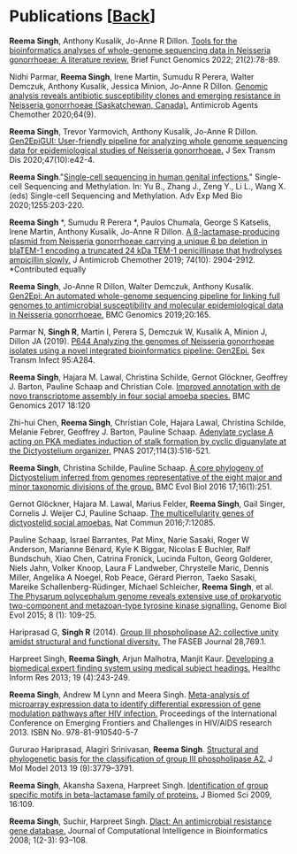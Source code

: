 # Publications [[Back](../index.md)]

**Reema Singh**, Anthony Kusalik, Jo-Anne R Dillon. [Tools for the bioinformatics analyses of whole-genome sequencing data in Neisseria gonorrhoeae: A literature review.](https://academic.oup.com/bfg/article-abstract/21/2/78/6309350) Brief Funct Genomics 2022; 21(2):78-89.<br/>

Nidhi Parmar, **Reema Singh**, Irene Martin, Sumudu R Perera, Walter Demczuk, Anthony Kusalik, Jessica Minion, Jo-Anne R Dillon. [Genomic analysis reveals antibiotic susceptibility clones and emerging resistance in Neisseria gonorrhoeae (Saskatchewan, Canada).](https://www.ncbi.nlm.nih.gov/pmc/articles/PMC7449210/) Antimicrob Agents Chemother 2020;64(9). <br/>

**Reema Singh**, Trevor Yarmovich, Anthony Kusalik, Jo-Anne R Dillon. [Gen2EpiGUI: User-friendly pipeline for analyzing whole genome sequencing data for epidemiological studies of Neisseria gonorrhoeae.](https://journals.lww.com/stdjournal/Fulltext/2020/10000/Gen2EpiGUI__User_Friendly_Pipeline_for_Analyzing.13.aspx) J Sex Transm Dis 2020;47(10):e42-4.   

**Reema Singh**."[Single-cell sequencing in human genital infections.](https://link.springer.com/chapter/10.1007/978-981-15-4494-1_17)" Single-cell Sequencing and Methylation. In: Yu B., Zhang J., Zeng Y., Li L., Wang X. (eds) Single-cell Sequencing and Methylation. Adv Exp Med Bio 2020;1255:203-220. 

**Reema Singh** *, Sumudu R Perera *, Paulos Chumala, George S Katselis, Irene Martin, Anthony Kusalik, Jo-Anne R Dillon. [A β-lactamase-producing plasmid from Neisseria gonorrhoeae carrying a unique 6 bp deletion in blaTEM-1 encoding a truncated 24 kDa TEM-1 penicillinase that hydrolyses ampicillin slowly.](https://academic.oup.com/jac/article/74/10/2904/5537360) J Antimicrob Chemother 2019; 74(10): 2904-2912. *Contributed equally

**Reema Singh**, Jo-Anne R Dillon, Walter Demczuk, Anthony Kusalik. [Gen2Epi: An automated whole-genome sequencing pipeline for linking full genomes to antimicrobial susceptibility and molecular epidemiological data in Neisseria gonorrhoeae.](https://bmcgenomics.biomedcentral.com/articles/10.1186/s12864-019-5542-3) BMC Genomics 2019;20:165.

Parmar N, **Singh R**, Martin I, Perera S, Demczuk W, Kusalik A, Minion J, Dillon JA (2019). [P644 Analyzing the genomes of Neisseria gonorrhoeae isolates using a novel integrated bioinformatics pipeline: Gen2Epi.](https://sti.bmj.com/content/95/Suppl_1/A284.2) Sex Transm Infect 95:A284.

**Reema Singh**, Hajara M. Lawal, Christina Schilde, Gernot Glöckner, Geoffrey J. Barton, Pauline Schaap and Christian Cole. [Improved annotation with de novo transcriptome assembly in four social amoeba species.](https://bmcgenomics.biomedcentral.com/articles/10.1186/s12864-017-3505-0) BMC Genomics 2017 18:120

Zhi-hui Chen, **Reema Singh**, Christian Cole, Hajara Lawal, Christina Schilde, Melanie Febrer, Geoffrey J. Barton, Pauline Schaap. [Adenylate cyclase A acting on PKA mediates induction of stalk formation by cyclic diguanylate at the Dictyostelium organizer.](https://www.pnas.org/doi/10.1073/pnas.1608393114) PNAS 2017;114(3):516-521.

**Reema Singh**, Christina Schilde, Pauline Schaap. [A core phylogeny of Dictyostelium inferred from genomes representative of the eight major and minor taxonomic divisions of the group.](https://bmcecolevol.biomedcentral.com/articles/10.1186/s12862-016-0825-7) BMC Evol Biol 2016 17;16(1):251.

Gernot Glöckner, Hajara M. Lawal, Marius Felder, **Reema Singh**, Gail Singer, Cornelis J. Weijer CJ, Pauline Schaap. [The multicellularity genes of dictyostelid social amoebas.](https://www.nature.com/articles/ncomms12085) Nat Commun 2016;7:12085.

Pauline Schaap, Israel Barrantes, Pat Minx, Narie Sasaki, Roger W Anderson, Marianne Bénard, Kyle K Biggar, Nicolas E Buchler, Ralf Bundschuh, Xiao Chen, Catrina Fronick, Lucinda Fulton, Georg Golderer, Niels Jahn, Volker Knoop, Laura F Landweber, Chrystelle Maric, Dennis Miller, Angelika A Noegel, Rob Peace, Gérard Pierron, Taeko Sasaki, Mareike Schallenberg-Rüdinger, Michael Schleicher, **Reema Singh**, et al. [The Physarum polycephalum genome reveals extensive use of prokaryotic two-component and metazoan-type tyrosine kinase signalling.](https://academic.oup.com/gbe/article/8/1/109/2574153) Genome Biol Evol 2015; 8 (1): 109-25.

Hariprasad G, **Singh R** (2014). [Group III phospholipase A2: collective unity amidst structural and functional diversity.](https://faseb.onlinelibrary.wiley.com/doi/abs/10.1096/fasebj.28.1_supplement.769.1) The FASEB Journal 28,769.1.


Harpreet Singh, **Reema Singh**, Arjun Malhotra, Manjit Kaur. [Developing a biomedical expert finding system using medical subject headings.](https://www.ncbi.nlm.nih.gov/pmc/articles/PMC3920036/) Healthc Inform Res 2013; 19 (4):243-249.

**Reema Singh**, Andrew M Lynn and Meera Singh. [Meta-analysis of microarray expression data to identify differential expression of gene modulation pathways after HIV infection.](https://www.researchgate.net/publication/312135869_Meta-analysis_of_Microarray_Expression_Data_to_identify_Differential_Expression_of_Gene_Modulation_Pathways_after_HIV_Infection) Proceedings of the International Conference on Emerging Frontiers and Challenges in HIV/AIDS research 2013. ISBN No. 978-81-910540-5-7 

Gururao Hariprasad, Alagiri Srinivasan, **Reema Singh**. [Structural and phylogenetic basis for the classification of group III phospholipase A2.](https://link.springer.com/article/10.1007/s00894-013-1913-x) J Mol Model 2013 19 (9):3779–3791.

**Reema Singh**, Akansha Saxena, Harpreet Singh. [Identification of group specific motifs in beta-lactamase family of proteins.](https://jbiomedsci.biomedcentral.com/articles/10.1186/1423-0127-16-109) J Biomed Sci 2009, 16:109.

**Reema Singh**, Suchir, Harpreet Singh. [Dlact: An antimicrobial resistance gene database.](https://www.researchgate.net/publication/235937876_DLact_An_antimicrobial_resistance_gene_database) Journal of Computational Intelligence in Bioinformatics 2008; 1(2-3): 93–108.

